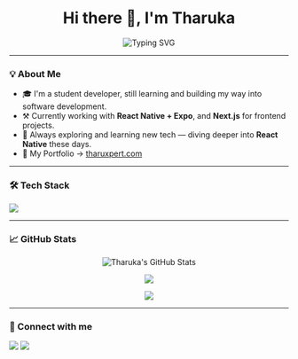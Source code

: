 <h1 align="center">Hi there 👋, I'm Tharuka</h1>
<p align="center">
  <img src="https://readme-typing-svg.demolab.com?font=Fira+Code&pause=1000&center=true&vCenter=true&width=435&lines=Student+Developer;React+Native+%2B+Expo+Enthusiast;Next.js+Frontend+Crafter;Learning+Every+Day" alt="Typing SVG" />
</p>

---

### 💡 About Me
- 🎓 I'm a student developer, still learning and building my way into software development.
- ⚒️ Currently working with **React Native + Expo**, and **Next.js** for frontend projects.
- 🔭 Always exploring and learning new tech — diving deeper into **React Native** these days.
- 🚀 My Portfolio → [tharuxpert.com](https://tharuxpert.com)

---

### 🛠️ Tech Stack
<p align="left">
  <img src="https://skillicons.dev/icons?i=react,reactnative,nextjs,js,ts,tailwindcss,html,css,figma,vscode,git" />
</p>

---

### 📈 GitHub Stats
<p align="center">
  <img src="https://github-readme-stats.vercel.app/api?username=yourusername&show_icons=true&theme=radical" alt="Tharuka's GitHub Stats" />
</p>
<p align="center">
  <img src="https://github-readme-streak-stats.herokuapp.com/?user=yourusername&theme=radical" />
</p>
<p align="center">
  <img src="https://github-readme-stats.vercel.app/api/top-langs/?username=yourusername&layout=compact&theme=radical" />
</p>

---

### 🔗 Connect with me
<p>
  <a href="https://tharuxpert.com" target="_blank"><img src="https://img.shields.io/badge/Portfolio-%230077B5?style=for-the-badge&logo=vercel&logoColor=white"/></a>
  <a href="mailto:your@email.com" target="_blank"><img src="https://img.shields.io/badge/Email-D14836?style=for-the-badge&logo=gmail&logoColor=white"/></a>
</p>
